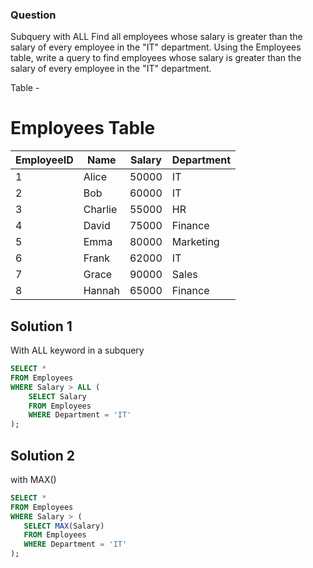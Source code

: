 ### Question
Subquery with ALL Find all employees whose salary is greater than the salary of every employee in the "IT" department. Using the Employees table, write a query to find employees whose salary is greater than the salary of every employee in the "IT" department.


Table -
# Employees Table

| EmployeeID | Name    | Salary  | Department |
|------------|--------|---------|------------|
| 1          | Alice  | 50000   | IT         |
| 2          | Bob    | 60000   | IT         |
| 3          | Charlie| 55000   | HR         |
| 4          | David  | 75000   | Finance    |
| 5          | Emma   | 80000   | Marketing  |
| 6          | Frank  | 62000   | IT         |
| 7          | Grace  | 90000   | Sales      |
| 8          | Hannah | 65000   | Finance    |


## Solution 1
With ALL keyword in a subquery
```sql
SELECT * 
FROM Employees 
WHERE Salary > ALL (
    SELECT Salary 
    FROM Employees 
    WHERE Department = 'IT'
);
```
## Solution 2
 with MAX()
 ```sql
SELECT * 
FROM Employees 
WHERE Salary > (
    SELECT MAX(Salary) 
    FROM Employees 
    WHERE Department = 'IT'
);
```
